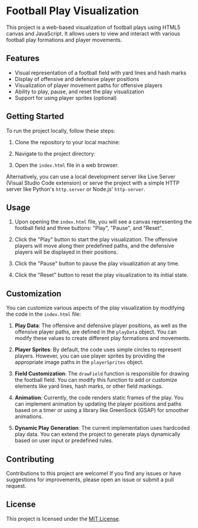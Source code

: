 # Football Play Visualization

This project is a web-based visualization of football plays using HTML5 canvas and JavaScript. It allows users to view and interact with various football play formations and player movements.

## Features

- Visual representation of a football field with yard lines and hash marks
- Display of offensive and defensive player positions
- Visualization of player movement paths for offensive players
- Ability to play, pause, and reset the play visualization
- Support for using player sprites (optional)

## Getting Started

To run the project locally, follow these steps:

1. Clone the repository to your local machine:

2. Navigate to the project directory:

3. Open the `index.html` file in a web browser.

Alternatively, you can use a local development server like Live Server (Visual Studio Code extension) or serve the project with a simple HTTP server like Python's `http.server` or Node.js' `http-server`.

## Usage

1. Upon opening the `index.html` file, you will see a canvas representing the football field and three buttons: "Play", "Pause", and "Reset".

2. Click the "Play" button to start the play visualization. The offensive players will move along their predefined paths, and the defensive players will be displayed in their positions.

3. Click the "Pause" button to pause the play visualization at any time.

4. Click the "Reset" button to reset the play visualization to its initial state.

## Customization

You can customize various aspects of the play visualization by modifying the code in the `index.html` file:

1. **Play Data**: The offensive and defensive player positions, as well as the offensive player paths, are defined in the `playData` object. You can modify these values to create different play formations and movements.

2. **Player Sprites**: By default, the code uses simple circles to represent players. However, you can use player sprites by providing the appropriate image paths in the `playerSprites` object.

3. **Field Customization**: The `drawField` function is responsible for drawing the football field. You can modify this function to add or customize elements like yard lines, hash marks, or other field markings.

4. **Animation**: Currently, the code renders static frames of the play. You can implement animation by updating the player positions and paths based on a timer or using a library like GreenSock (GSAP) for smoother animations.

5. **Dynamic Play Generation**: The current implementation uses hardcoded play data. You can extend the project to generate plays dynamically based on user input or predefined rules.

## Contributing

Contributions to this project are welcome! If you find any issues or have suggestions for improvements, please open an issue or submit a pull request.

## License

This project is licensed under the [MIT License](LICENSE).
